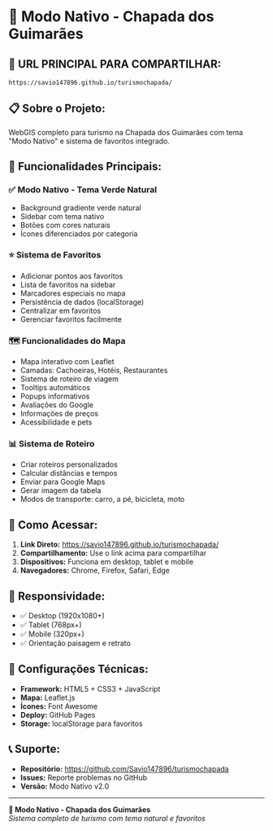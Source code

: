 # 🌿 Modo Nativo - Chapada dos Guimarães

## 🔗 **URL PRINCIPAL PARA COMPARTILHAR:**

```
https://savio147896.github.io/turismochapada/
```

## 📋 **Sobre o Projeto:**

WebGIS completo para turismo na Chapada dos Guimarães com tema "Modo Nativo" e sistema de favoritos integrado.

## 🎯 **Funcionalidades Principais:**

### ✅ **Modo Nativo - Tema Verde Natural**
- Background gradiente verde natural
- Sidebar com tema nativo
- Botões com cores naturais
- Ícones diferenciados por categoria

### ⭐ **Sistema de Favoritos**
- Adicionar pontos aos favoritos
- Lista de favoritos na sidebar
- Marcadores especiais no mapa
- Persistência de dados (localStorage)
- Centralizar em favoritos
- Gerenciar favoritos facilmente

### 🗺️ **Funcionalidades do Mapa**
- Mapa interativo com Leaflet
- Camadas: Cachoeiras, Hotéis, Restaurantes
- Sistema de roteiro de viagem
- Tooltips automáticos
- Popups informativos
- Avaliações do Google
- Informações de preços
- Acessibilidade e pets

### 📊 **Sistema de Roteiro**
- Criar roteiros personalizados
- Calcular distâncias e tempos
- Enviar para Google Maps
- Gerar imagem da tabela
- Modos de transporte: carro, a pé, bicicleta, moto

## 🚀 **Como Acessar:**

1. **Link Direto:** https://savio147896.github.io/turismochapada/
2. **Compartilhamento:** Use o link acima para compartilhar
3. **Dispositivos:** Funciona em desktop, tablet e mobile
4. **Navegadores:** Chrome, Firefox, Safari, Edge

## 📱 **Responsividade:**

- ✅ Desktop (1920x1080+)
- ✅ Tablet (768px+)
- ✅ Mobile (320px+)
- ✅ Orientação paisagem e retrato

## 🔧 **Configurações Técnicas:**

- **Framework:** HTML5 + CSS3 + JavaScript
- **Mapa:** Leaflet.js
- **Ícones:** Font Awesome
- **Deploy:** GitHub Pages
- **Storage:** localStorage para favoritos

## 📞 **Suporte:**

- **Repositório:** https://github.com/Savio147896/turismochapada
- **Issues:** Reporte problemas no GitHub
- **Versão:** Modo Nativo v2.0

---

**🌿 Modo Nativo - Chapada dos Guimarães**  
*Sistema completo de turismo com tema natural e favoritos*